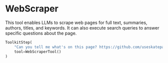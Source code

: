 # WebScraper

This tool enables LLMs to scrape web pages for full text, summaries, authors, titles, and keywords. It can also execute search queries to answer specific questions about the page.

```python
ToolkitStep(
    "Can you tell me what's on this page? https://github.com/useskatepark/skatepark",
    tool=WebScraperTool()
)
```
